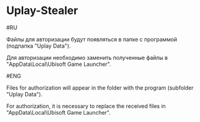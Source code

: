 # Uplay-Stealer
#RU

Файлы для авторизации будут появляться в папке с программой (подпапка "Uplay Data").

Для авторизации необходимо заменить полученные файлы в "AppData\Local\Ubisoft Game Launcher\".

#ENG

Files for authorization will appear in the folder with the program (subfolder "Uplay Data").

For authorization, it is necessary to replace the received files in "AppData\Local\Ubisoft Game Launcher\".
